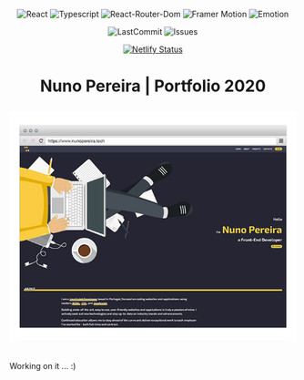 <div align="center">

![React](https://img.shields.io/github/package-json/dependency-version/NunoCPNP/Portfolio-2020-WiP/react?filename=package.json)
![Typescript](https://img.shields.io/badge/typescript-%5E3.9.2-blue)
![React-Router-Dom](https://img.shields.io/github/package-json/dependency-version/NunoCPNP/Portfolio-2020-WiP/react-router-dom?filename=package.json)
![Framer Motion](https://img.shields.io/github/package-json/dependency-version/NunoCPNP/Portfolio-2020-WiP/framer-motion?filename=package.json)
![Emotion](https://img.shields.io/github/package-json/dependency-version/NunoCPNP/Portfolio-2020-WiP/@emotion/styled?filename=package.json&label=emotion)

</div>
<div align="center">

![LastCommit](https://img.shields.io/github/last-commit/nunocpnp/Portfolio-2020-WiP)
![Issues](https://img.shields.io/github/issues/NunoCPNP/Portfolio-2020-WiP)

</div>
<div align="center">

[![Netlify Status](https://api.netlify.com/api/v1/badges/b84727a5-382f-4c72-acb0-b4e9b358f98b/deploy-status)](https://app.netlify.com/sites/np2020/deploys)

</div>

<h1 align="center">
  Nuno Pereira | Portfolio 2020
 
![WIP](./src/assets/Preview.jpg)

</h1>

Working on it ... :)
